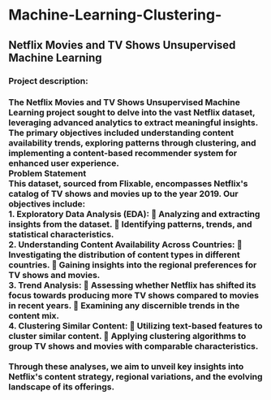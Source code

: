 # Machine-Learning-Clustering-
<h2> Netflix Movies and TV Shows Unsupervised  Machine Learning </h2> 
<h3>Project description:<br></h3>
<h3>The Netflix Movies and TV Shows Unsupervised Machine Learning project sought to delve 
into the vast Netflix dataset, leveraging advanced analytics to extract meaningful insights. 
The primary objectives included understanding content availability trends, exploring patterns 
through clustering, and implementing a content-based recommender system for enhanced 
user experience.
<br> 
Problem Statement 
<br> 
This dataset, sourced from Flixable, encompasses Netflix's catalog of TV shows and movies 
up to the year 2019. Our objectives include: 
<br> 
1. Exploratory Data Analysis (EDA): 
 Analyzing and extracting insights from the dataset. 
 Identifying patterns, trends, and statistical characteristics. 
<br> 
2. Understanding Content Availability Across Countries: 
 Investigating the distribution of content types in different countries. 
 Gaining insights into the regional preferences for TV shows and movies. 
<br> 
3. Trend Analysis: 
 Assessing whether Netflix has shifted its focus towards producing more TV 
shows compared to movies in recent years. 
 Examining any discernible trends in the content mix. 
<br> 
4. Clustering Similar Content: 
 Utilizing text-based features to cluster similar content. 
 Applying clustering algorithms to group TV shows and movies with 
comparable characteristics.
<br> <br> 
Through these analyses, we aim to unveil key insights into Netflix's content strategy, regional 
variations, and the evolving landscape of its offerings.</h3>
